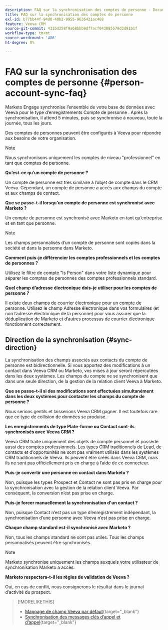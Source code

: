 ```yaml
---
description: FAQ sur la synchronisation des comptes de personne - Documentation Marketo - Documentation du produit
title: FAQ sur la synchronisation des comptes de personne
exl-id: b77bb44f-94d0-40b2-9955-9636421ac468
feature: Veeva CRM
source-git-commit: 431bd258f9a68bbb9df7acf043085578d3d91b1f
workflow-type: tm+mt
source-wordcount: '486'
ht-degree: 0%

---
```


# FAQ sur la synchronisation des comptes de personne {#person-account-sync-faq}

Marketo Engage synchronise l’ensemble de votre base de données avec Veeva pour le type d’enregistrements Compte de personne . Après la synchronisation, il attend 5 minutes, puis se synchronise à nouveau, toute la journée, tous les jours.

Des comptes de personnes peuvent être configurés à Veeva pour répondre aux besoins de votre organisation.

>[!NOTE]
>
>Nous synchronisons uniquement les comptes de niveau &quot;professionnel&quot; en tant que comptes de personne.

**Qu’est-ce qu’un compte de personne ?**

Un compte de personne est très similaire à l’objet de compte dans le CRM Veeva. Cependant, un compte de personne a accès aux champs du compte et aux champs de contact.

**Que se passe-t-il lorsqu’un compte de personne est synchronisé avec Marketo ?**

Un compte de personne est synchronisé avec Marketo en tant qu’entreprise et en tant que personne.

>[!NOTE]
>
>Les champs personnalisés d’un compte de personne sont copiés dans la société et dans la personne dans Marketo.

**Comment puis-je différencier les comptes professionnels et les comptes de personnes ?**

Utilisez le filtre de compte &quot;Is Person&quot; dans votre liste dynamique pour séparer les comptes de personnes des comptes professionnels standard.

**Quel champ d’adresse électronique dois-je utiliser pour les comptes de personne ?**

Il existe deux champs de courrier électronique pour un compte de personne. Utilisez le champ Adresse électronique dans vos formulaires (et non l’adresse électronique de la personne) pour vous assurer que la déduplication de Marketo et d’autres processus de courrier électronique fonctionnent correctement.

## Direction de la synchronisation {#sync-direction}

La synchronisation des champs associés aux contacts du compte de personne est bidirectionnelle. Si vous apportez des modifications à un contact dans Veeva CRM ou Marketo, vos mises à jour seront répercutées dans les deux systèmes. Les champs du compte ne se synchronisent que dans une seule direction, de la gestion de la relation client Veeva à Marketo.

**Que se passe-t-il si des modifications sont effectuées simultanément dans les deux systèmes pour contacter les champs du compte de personne ?**

Nous serions gentils et laisserions Veeva CRM gagner. Il est toutefois rare que ce type de collision de données se produise.

**Les enregistrements de type Plate-forme ou Contact sont-ils synchronisés avec Veeva CRM ?**

Veeva CRM traite uniquement des objets de compte personnel et possède aussi des comptes professionnels. Les types CRM traditionnels de Lead, de contacts et d’opportunités ne sont pas vraiment utilisés dans les systèmes CRM traditionnels de Veeva. Ils peuvent être créés dans Veeva CRM, mais ils ne sont pas officiellement pris en charge à l’aide de ce connecteur.

**Puis-je convertir une personne en contact dans Marketo ?**

Non, puisque les types Prospect et Contact ne sont pas pris en charge pour la synchronisation avec la gestion de la relation client Veeva. Par conséquent, la conversion n’est pas prise en charge.

**Puis-je forcer manuellement la synchronisation d&#39;un contact ?**

Non, puisque Contact n’est pas un type d’enregistrement indépendant, la synchronisation d’une personne avec Veeva n’est pas prise en charge.

**Chaque champ standard est-il synchronisé avec Marketo ?**

Non, tous les champs standard ne sont pas utiles. Tous les champs personnalisés peuvent être synchronisés.

>[!NOTE]
>
>Marketo synchronise uniquement les champs auxquels votre utilisateur de synchronisation Marketo a accès.

**Marketo respectera-t-il les règles de validation de Veeva ?**

Oui, en cas de conflit, nous consignerons le résultat dans le journal d’activité du prospect.

>[!MORELIKETHIS]
>
>* [Mappage de champ Veeva par défaut](/help/marketo/product-docs/crm-sync/veeva-crm-sync/sync-details/default-veeva-field-mapping.md){target="_blank"}
>* [Synchronisation des messages clés d’appel et d’appel](/help/marketo/product-docs/crm-sync/veeva-crm-sync/sync-details/syncing-call-and-call-key-messages.md){target="_blank"}
